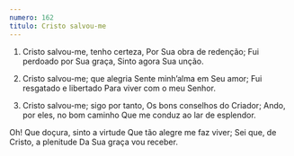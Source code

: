 ```yaml
---
numero: 162
titulo: Cristo salvou-me
---
```

1. Cristo salvou-me, tenho certeza,
Por Sua obra de redenção;
Fui perdoado por Sua graça,
Sinto agora Sua unção.

2. Cristo salvou-me; que alegria
Sente minh’alma em Seu amor;
Fui resgatado e libertado
Para viver com o meu Senhor.

3. Cristo salvou-me; sigo por tanto,
Os bons conselhos do Criador;
Ando, por eles, no bom caminho
Que me conduz ao lar de esplendor.

Oh! Que doçura, sinto a virtude
Que tão alegre me faz viver;
Sei que, de Cristo, a plenitude
Da Sua graça vou receber.
